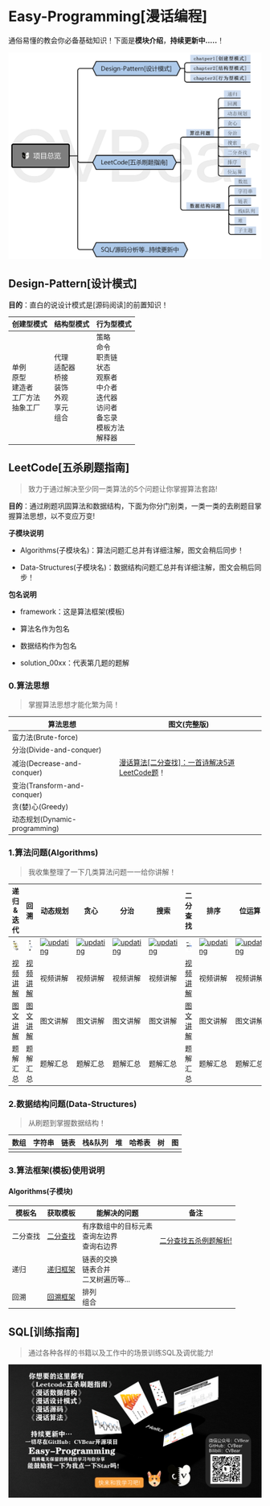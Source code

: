 # Easy-Programming[漫话编程]

通俗易懂的教会你必备基础知识！下面是**模块介绍**，**持续更新中.....**！

<img src="https://raw.githubusercontent.com/CVBear/Easy-Programming/master/assert/overview/overview.png" style="zoom:50%;" />





## Design-Pattern[设计模式]

**目的**：直白的说设计模式是[源码阅读]的前置知识！

| 创建型模式                                              | 结构型模式                                                   | 行为型模式                                                   |
| ------------------------------------------------------- | ------------------------------------------------------------ | ------------------------------------------------------------ |
| 单例<br/>原型<br/>建造者<br/>工厂方法<br/>抽象工厂<br/> | 代理<br/>适配器<br/>桥接<br/>装饰<br/>外观<br/>享元<br/>组合 | 策略<br/>命令<br/>职责链<br/>状态<br/>观察者<br/>中介者<br/>迭代器<br/>访问者<br/>备忘录<br/>模板方法<br/>解释器 |



## LeetCode[五杀刷题指南]

> 致力于通过解决至少同一类算法的5个问题让你掌握算法套路!

**目的**：通过刷题巩固算法和数据结构，下面为你分门别类，一类一类的去刷题目掌握算法思想，以不变应万变!



**子模块说明**

- Algorithms(子模块名)：算法问题汇总并有详细注解，图文会稍后同步！

- Data-Structures(子模块名)：数据结构问题汇总并有详细注解，图文会稍后同步！



**包名说明**

- framework：这是算法框架(模板)
- 算法名作为包名
- 数据结构作为包名

- solution_00xx：代表第几题的题解



### 0.算法思想

> 掌握算法思想才能化繁为简！

| 算法思想                      | 图文(完整版)                                                 |
| ----------------------------- | ------------------------------------------------------------ |
| 蛮力法(Brute-force)           |                                                              |
| 分治(Divide-and-conquer)      |                                                              |
| 减治(Decrease-and-conquer)    | [漫话算法[二分查找]：一首诗解决5道LeetCode题](https://mp.weixin.qq.com/s/dVge_TZyaWvrsFoksEc8lA)！ |
| 变治(Transform-and-conquer)   |                                                              |
| 贪(婪)心(Greedy)              |                                                              |
| 动态规划(Dynamic-programming) |                                                              |



### 1.算法问题(Algorithms)

> 我收集整理了一下几类算法问题一一给你讲解！

| 递归&迭代                                                    | 回溯                                                         | 动态规划                                                     | 贪心                                                         | 分治                                                         | 搜索                                                         | 二分查找                                                     | 排序                                                         | 位运算                                                       |
| ------------------------------------------------------------ | ------------------------------------------------------------ | ------------------------------------------------------------ | ------------------------------------------------------------ | ------------------------------------------------------------ | ------------------------------------------------------------ | ------------------------------------------------------------ | ------------------------------------------------------------ | ------------------------------------------------------------ |
| <a href="https://www.bilibili.com/video/BV11A411Y7f5"><img alt="recursion" width="200px" src="https://raw.githubusercontent.com/CVBear/Easy-Programming/master/assert/leetcode/leetbook/recursion.png" /></a> | <a href="https://www.bilibili.com/video/BV1qK411T7Nx"><img alt="backtracking" width="200px" src="https://raw.githubusercontent.com/CVBear/Easy-Programming/master/assert/leetcode/leetbook/backtracking.png" /></a> | <a href="#"><img alt="updating" width="200px" src="https://gitee.com/CVBear/blogimage/raw/master/img/updating.png" /></a> | <a href="#"><img alt="updating" width="200px" src="https://gitee.com/CVBear/blogimage/raw/master/img/updating.png" /></a> | <a href="#"><img alt="updating" width="200px" src="https://gitee.com/CVBear/blogimage/raw/master/img/updating.png" /></a> | <a href="#"><img alt="updating" width="200px" src="https://gitee.com/CVBear/blogimage/raw/master/img/updating.png" /></a> | <a href="https://www.bilibili.com/video/BV1Ez4y1Q729"><img alt="binarySerach" width="200px" src="https://raw.githubusercontent.com/CVBear/Easy-Programming/master/assert/leetcode/leetbook/binarySearch.png" /></a> | <a href="#"><img alt="updating" width="200px" src="https://gitee.com/CVBear/blogimage/raw/master/img/updating.png" /></a> | <a href="#"><img alt="updating" width="200px" src="https://gitee.com/CVBear/blogimage/raw/master/img/updating.png" /></a> |
| [视频讲解](https://www.bilibili.com/video/BV11A411Y7f5)      | [视频讲解](https://www.bilibili.com/video/BV1qK411T7Nx)      | 视频讲解                                                     | 视频讲解                                                     | 视频讲解                                                     | 视频讲解                                                     | [视频讲解](https://www.bilibili.com/video/BV1Ez4y1Q729)      | 视频讲解                                                     | 视频讲解                                                     |
| [图文讲解](https://mp.weixin.qq.com/s/pA_Ao_OvTkKKzSht_ez3eA) | [图文讲解](https://mp.weixin.qq.com/s/Y1-4W-HDyV-PkmKGV0vOmw) | 图文讲解                                                     | 图文讲解                                                     | 图文讲解                                                     | 图文讲解                                                     | [图文讲解](https://mp.weixin.qq.com/s/dVge_TZyaWvrsFoksEc8lA) | 图文讲解                                                     | 图文讲解                                                     |
| 题解汇总                                                     | 题解汇总                                                     | 题解汇总                                                     | 题解汇总                                                     | 题解汇总                                                     | 题解汇总                                                     | 题解汇总                                                     | 题解汇总                                                     | 题解汇总                                                     |



### 2.数据结构问题(Data-Structures)

> 从刷题到掌握数据结构！

| 数组 | 字符串 | 链表 | 栈&队列 | 堆   | 哈希表 | 树   | 图   |
| ---- | ------ | ---- | ------- | ---- | ------ | ---- | ---- |
|      |        |      |         |      |        |      |      |



### 3.算法框架(模板)使用说明

#### Algorithms(子模块)

| 模板名   | 获取模板                                            | 能解决的问题                                      | 备注                                                         |
| -------- | --------------------------------------------------- | ------------------------------------------------- | ------------------------------------------------------------ |
| 二分查找 | [二分查找](./Leetcode/doc/template/二分查找模板.md) | 有序数组中的目标元素<br>查询左边界<br/>查询右边界 | <br>[二分查找五杀例题解析!](https://mp.weixin.qq.com/s/bjIjX5Mf6WEB0IC-cTAiAA) |
| 递归     | [递归框架](./Leetcode/doc/template/递归模板.md)     | 链表的交换<br/>链表合并<br/>二叉树遍历等...       |                                                              |
| 回溯     | [回溯框架](./Leetcode/doc/template/回溯模板.md)     | 排列<br/>组合                                     |                                                              |



## SQL[训练指南]

> 通过各种各样的书籍以及工作中的场景训练SQL及调优能力!





![tail](https://raw.githubusercontent.com/CVBear/Easy-Programming/master/assert/overview/about-tail.png)